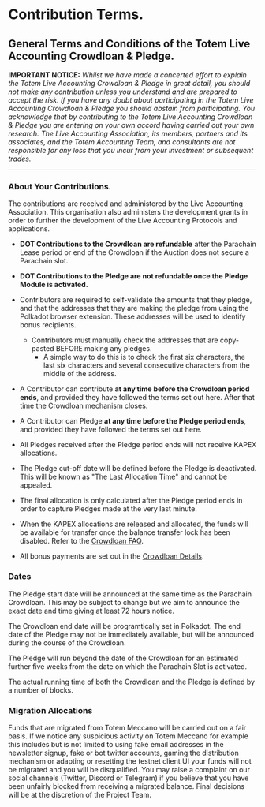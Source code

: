 
# Contribution Terms.

## General Terms and Conditions of the Totem Live Accounting Crowdloan & Pledge.

**IMPORTANT NOTICE:** _Whilst we have made a concerted effort to explain the Totem Live Accounting Crowdloan & Pledge in great detail, you should not make any contribution unless you understand and are prepared to accept the risk. If you have any doubt about participating in the Totem Live Accounting Crowdloan & Pledge you should abstain from participating. You acknowledge that by contributing to the Totem Live Accounting Crowdloan & Pledge you are entering on your own accord having carried out your own research. The Live Accounting Association, its members, partners and its associates, and the Totem Accounting Team, and consultants are not responsible for any loss that you incur from your investment or subsequent trades._

---

### About Your Contributions. 

The contributions are received and administered by the Live Accounting Association. This organisation also administers the development grants in order to further the development of the Live Accounting Protocols and applications.

* **DOT Contributions to the Crowdloan are refundable** after the Parachain Lease period or end of the Crowdloan if the Auction does not secure a Parachain slot. 

* **DOT Contributions to the Pledge are not refundable once the Pledge Module is activated.**

* Contributors are required to self-validate the amounts that they pledge, and that the addresses that they are making the pledge from using the Polkadot browser extension. These addresses will be used to identify bonus recipients.

    * Contributors must manually check the addresses that are copy-pasted BEFORE making any pledges.
        * A simple way to do this is to check the first six characters, the last six characters and several consecutive characters from the middle of the address.

* A Contributor can contribute **at any time before the Crowdloan period ends**, and provided they have followed the terms set out here. After that time the Crowdloan mechanism closes.

* A Contributor can Pledge **at any time before the Pledge period ends**, and provided they have followed the terms set out here.

* All Pledges received after the Pledge period ends will not receive KAPEX allocations. 

* The Pledge cut-off date will be defined before the Pledge is deactivated. This will be known as "The Last Allocation Time" and cannot be appealed. 

* The final allocation is only calculated after the Pledge period ends in order to capture Pledges made at the very last minute. 

* When the KAPEX allocations are released and allocated, the funds will be available for transfer once the balance transfer lock has been disabled. Refer to the [Crowdloan FAQ](http://localhost:3000/#/crowdloan/crowdloan-faq?id=_8-when-will-my-total-allocations-be-calculated). 

* All bonus payments are set out in the [Crowdloan Details](/crowdloan/crowdloan-details.md).

### Dates

The Pledge start date will be announced at the same time as the Parachain Crowdloan. This may be subject to change but we aim to announce the exact date and time giving at least 72 hours notice. 

The Crowdloan end date will be programtically set in Polkadot. The end date of the Pledge may not be immediately available, but will be announced during the course of the Crowdloan.

The Pledge will run beyond the date of the Crowdloan for an estimated further five weeks from the date on which the Parachain Slot is activated. 

The actual running time of both the Crowdloan and the Pledge is defined by a number of blocks.

### Migration Allocations

Funds that are migrated from Totem Meccano will be carried out on a fair basis. If we notice any suspicious activity on Totem Meccano for example this includes but is not limited to using fake email addresses in the newsletter signup, fake or bot twitter accounts, gaming the distribution mechanism or adapting or resetting the testnet client UI your funds will not be migrated and you will be disqualified. You may raise a complaint on our social channels (Twitter, Discord or Telegram) if you believe that you have been unfairly blocked from receiving a migrated balance. Final decisions will be at the discretion of the Project Team.

